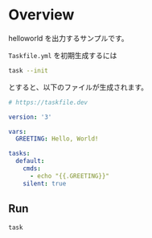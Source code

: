 # Overview

helloworld を出力するサンプルです。

```Taskfile.yml``` を初期生成するには

```sh
task --init
```

とすると、以下のファイルが生成されます。

```yaml
# https://taskfile.dev

version: '3'

vars:
  GREETING: Hello, World!

tasks:
  default:
    cmds:
      - echo "{{.GREETING}}"
    silent: true

```

## Run

```sh
task
```
